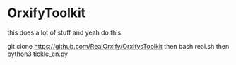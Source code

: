 # OrxifyToolkit
this does a lot of stuff
and yeah do this

git clone https://github.com/RealOrxify/OrxifysToolkit
then 
bash real.sh
then
python3 tickle_en.py
